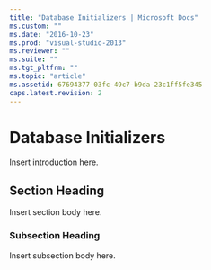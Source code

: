 ```yaml
---
title: "Database Initializers | Microsoft Docs"
ms.custom: ""
ms.date: "2016-10-23"
ms.prod: "visual-studio-2013"
ms.reviewer: ""
ms.suite: ""
ms.tgt_pltfrm: ""
ms.topic: "article"
ms.assetid: 67694377-03fc-49c7-b9da-23c1ff5fe345
caps.latest.revision: 2
---
```

# Database Initializers
Insert introduction here.  
  
## Section Heading  
 Insert section body here.  
  
### Subsection Heading  
 Insert subsection body here.